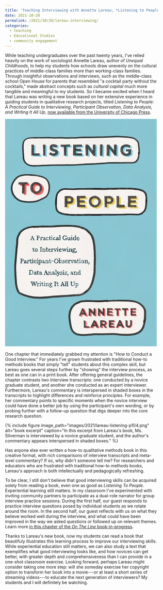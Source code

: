 ```yaml
---
title: 'Teaching Interviewing with Annette Lareau, *Listening to People*'
date: 2021-10-20
permalink: /2021/10/20/lareau-interviewing/
categories:
  - teaching
  - Educational Studies
  - community engagement
---
```

While teaching undergraduates over the past twenty years, I've relied heavily on the work of sociologist Annette Lareau, author of *Unequal Childhoods*, to help my students how schools draw unevenly on the cultural practices of middle-class families more than working-class families. Through insightful observations and interviews, such as the middle-class school Open House for parents that resembled "a cocktail party without the cocktails," made abstract concepts such as *cultural capital* much more tangible and meaningful to my students. So I became excited when I heard that Lareau was writing a new book based on her extensive experience in guiding students in qualitative research projects, titled *Listening to People: A Practical Guide to Interviewing, Participant Observation, Data Analysis, and Writing It All Up*, [now available from the University of Chicago Press](https://press.uchicago.edu/ucp/books/book/chicago/L/bo114845989.html).

![Lareau book](/images/2021/lareau-listening-cover.jpg)

One chapter that immediately grabbed my attention is "How to Conduct a Good Interview." For years I've grown frustrated with traditional how-to methods books that simply "tell" students about this complex skill, but Lareau goes several steps further by "showing" the interview process, as best as one can in a print book. After offering general guidelines, the chapter contrasts two interview transcripts: one conducted by a novice graduate student, and another she conducted as an expert interviewer. Furthermore, Lareau's commentary is interspersed in shaded boxes in the transcripts to highlight differences and reinforce principles. For example, her commentary points to specific moments when the novice interview could have done a better job by using the participant's own wording, or by probing further with a follow-up question that digs deeper into the core research question.

{% include figure image_path="images/2021/lareau-listening-p104.png" alt="book excerpt" caption="In this excerpt from Lareau's book, Ms. Silverman is interviewed by a novice graduate student, and the author's commentary appears interspersed in shaded boxes." %}

Has anyone else ever written a how-to qualitative methods book in this creative format, with rich comparisons of interview transcripts and meta-level commentary? If so, why didn't someone tell me? For researchers and educators who are frustrated with traditional how-to methods books, Lareau's approach is both intellectually and pedagogically refreshing.

To be clear, I still don't believe that good interviewing skills can be acquired solely from reading a book, even one as good as *Listening To People*. Experiential learning still matters. In my classroom I've experimented with inviting community partners to participate as a dual-role narrator for group interview practice sessions. During the first half, our guest responds to practice interview questions posed by individual students as we rotate around the room. In the second half, our guest reflects with us on what they believe worked well during the interview, and what could have been improved in the way we asked questions or followed up on relevant themes. Learn more [in this chapter of the *On The Line* book-in-progress](https://ontheline.trincoll.edu/teaching-oral-history.html).

Thanks to Lareau's new book, now my students can read a book that beautifuly illustrates this learning process to improve our interviewing skills. While experiential education still matters, we can also study a text that exemplifies what good interviewing looks like, and how novices can get better, with greater depth and comprehensiveness than I can provide in a one-shot classroom exercise. Looking forward, perhaps Lareau might consider taking one more step: will she someday exercise her copyright option to transform her book into a movie---or at least a short series of streaming videos---to educate the next generation of interviewers? My students and I will definitely be watching.
